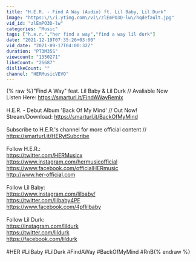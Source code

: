 ```yaml
---
title: "H.E.R. - Find A Way (Audio) ft. Lil Baby, Lil Durk"
image: "https:\/\/i.ytimg.com\/vi\/zlEmPO3D-lw\/hqdefault.jpg"
vid_id: "zlEmPO3D-lw"
categories: "Music"
tags: ["h.e.r.","her find a way","find a way lil durk"]
date: "2021-12-19T07:35:26+03:00"
vid_date: "2021-09-17T04:00:32Z"
duration: "PT3M35S"
viewcount: "1350271"
likeCount: "26687"
dislikeCount: ""
channel: "HERMusicVEVO"
---
```

{% raw %}&quot;Find A Way&quot; feat. Lil Baby &amp; Lil Durk // Avaliable Now<br />Listen Here: <a rel="nofollow" target="blank" href="https://smarturl.it/FindAWayRemix">https://smarturl.it/FindAWayRemix</a><br /><br />H.E.R. - Debut Album 'Back Of My Mind' // Out Now!<br />Stream/Download: <a rel="nofollow" target="blank" href="https://smarturl.it/BackOfMyMind">https://smarturl.it/BackOfMyMind</a> <br /><br />Subscribe to H.E.R.'s channel for more official content // <a rel="nofollow" target="blank" href="https://smarturl.it/HERytSubcribe">https://smarturl.it/HERytSubcribe</a><br /><br />Follow H.E.R.: <br /><a rel="nofollow" target="blank" href="https://twitter.com/HERMusicx">https://twitter.com/HERMusicx</a>    <br /><a rel="nofollow" target="blank" href="https://www.instagram.com/hermusicofficial">https://www.instagram.com/hermusicofficial</a> <br /><a rel="nofollow" target="blank" href="https://www.facebook.com/officialHERmusic">https://www.facebook.com/officialHERmusic</a> <br /><a rel="nofollow" target="blank" href="http://www.her-official.com">http://www.her-official.com</a><br /><br />Follow Lil Baby: <br /><a rel="nofollow" target="blank" href="https://www.instagram.com/lilbaby/">https://www.instagram.com/lilbaby/</a><br /><a rel="nofollow" target="blank" href="https://twitter.com/lilbaby4PF">https://twitter.com/lilbaby4PF</a><br /><a rel="nofollow" target="blank" href="https://www.facebook.com/4pflilbaby">https://www.facebook.com/4pflilbaby</a><br /><br />Follow Lil Durk:<br /><a rel="nofollow" target="blank" href="https://instagram.com/lildurk">https://instagram.com/lildurk</a><br /><a rel="nofollow" target="blank" href="https://twitter.com/lildurk">https://twitter.com/lildurk</a><br /><a rel="nofollow" target="blank" href="https://facebook.com/lildurk">https://facebook.com/lildurk</a><br /><br />#HER #LilBaby #LilDurk #FindAWay #BackOfMyMind #RnB{% endraw %}
